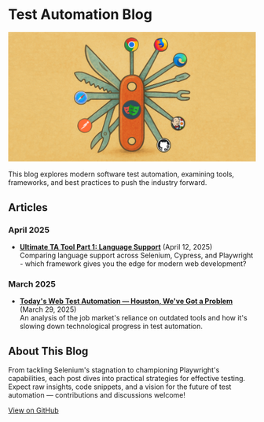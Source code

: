 # Test Automation Blog

![Blog Header](./assets/ultimate-tool.png)

This blog explores modern software test automation, examining tools, frameworks, and best practices to push the industry forward.

## Articles

### April 2025
- **[Ultimate TA Tool Part 1: Language Support](./2025-04-12-language-support.md)** (April 12, 2025)  
  Comparing language support across Selenium, Cypress, and Playwright - which framework gives you the edge for modern web development?


### March 2025
- **[Today's Web Test Automation — Houston, We've Got a Problem](./2025-03-29-todays-web-test-automation.md)** (March 29, 2025)  
  An analysis of the job market's reliance on outdated tools and how it's slowing down technological progress in test automation.

## About This Blog

From tackling Selenium's stagnation to championing Playwright's capabilities, each post dives into practical strategies for effective testing. Expect raw insights, code snippets, and a vision for the future of test automation — contributions and discussions welcome!

[View on GitHub](https://github.com/dvakompota/blog)